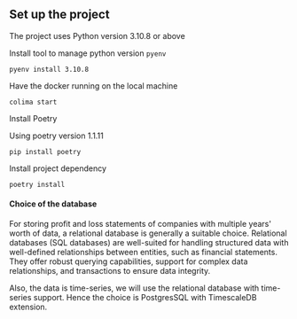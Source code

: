 ## Set up the project

The project uses Python version 3.10.8 or above

Install tool to manage python version `pyenv`

`pyenv install 3.10.8`

Have the docker running on the local machine

`colima start`

Install Poetry 

Using poetry version 1.1.11

`pip install poetry`

Install project dependency

`poetry install`

#### Choice of the database

For storing profit and loss statements of companies with multiple years' worth of data, a relational database is generally a suitable choice. 
Relational databases (SQL databases) are well-suited for handling structured data with well-defined relationships between entities, such as financial statements. 
They offer robust querying capabilities, support for complex data relationships, and transactions to ensure data integrity.

Also, the data is time-series, we will use the relational database with time-series support. Hence the choice is PostgresSQL with TimescaleDB extension.